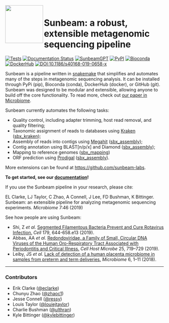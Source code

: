 <img src="https://github.com/sunbeam-labs/sunbeam/blob/main/docs/images/sunbeam_logo.gif" width=120, height=120 align="left" />

# Sunbeam: a robust, extensible metagenomic sequencing pipeline 

[![Tests](https://github.com/sunbeam-labs/sunbeam/actions/workflows/tests.yml/badge.svg)](https://github.com/sunbeam-labs/sunbeam/actions/workflows/tests.yml)
[![Documentation Status](https://readthedocs.org/projects/sunbeam/badge/?version=stable)](https://sunbeam.readthedocs.io/en/stable/?badge=stable)
[![SunbeamGPT](https://img.shields.io/badge/chatGPT-74aa9c?style=for-the-badge&logo=openai&logoColor=white)](https://chatgpt.com/g/g-68e86d2072908191aa730b02ead5edc6-sunbeam-v5-2-2)
[![PyPI](https://badge.fury.io/py/sunbeamlib.svg)](https://pypi.org/project/sunbeamlib/)
[![Bioconda](https://anaconda.org/bioconda/sunbeamlib/badges/downloads.svg)](https://anaconda.org/bioconda/sunbeamlib/)
[![DockerHub](https://img.shields.io/docker/pulls/sunbeamlabs/sunbeam)](https://hub.docker.com/repository/docker/sunbeamlabs/sunbeam/)
[![DOI:10.1186/s40168-019-0658-x](https://img.shields.io/badge/Published%20in-Microbiome-1abc9c.svg)](https://doi.org/10.1186/s40168-019-0658-x)

Sunbeam is a pipeline written in [snakemake](http://snakemake.readthedocs.io) that simplifies and automates many of the steps in metagenomic sequencing analysis. It can be installed through PyPi (pip), Bioconda (conda), DockerHub (docker), or GitHub (git). Sunbeam was designed to be modular and extensible, allowing anyone to build off the core functionality. To read more, check out [our paper in Microbiome](https://microbiomejournal.biomedcentral.com/articles/10.1186/s40168-019-0658-x).

Sunbeam currently automates the following tasks:

* Quality control, including adapter trimming, host read removal, and quality filtering;
* Taxonomic assignment of reads to databases using [Kraken](https://github.com/DerrickWood/kraken) ([sbx_kraken](https://github.com/sunbeam-labs/sbx_kraken));
* Assembly of reads into contigs using [Megahit](https://github.com/voutcn/megahit) ([sbx_assembly](https://github.com/sunbeam-labs/sbx_assembly));
* Contig annotation using BLAST[n/p/x] and Diamond ([sbx_assembly](https://github.com/sunbeam-labs/sbx_assembly));
* Mapping to reference genomes ([sbx_mapping](https://github.com/sunbeam-labs/sbx_mapping))
* ORF prediction using [Prodigal](https://github.com/hyattpd/Prodigal) ([sbx_assembly](https://github.com/sunbeam-labs/sbx_assembly)).

More extensions can be found at https://github.com/sunbeam-labs.

**To get started, see our [documentation](http://sunbeam.readthedocs.io)!**

If you use the Sunbeam pipeline in your research, please cite: 

EL Clarke, LJ Taylor, C Zhao, A Connell, J Lee, FD Bushman, K Bittinger. Sunbeam: an extensible pipeline for analyzing metagenomic sequencing experiments. *Microbiome* 7:46 (2019)

See how people are using Sunbeam:

- Shi, Z *et al.* [Segmented Filamentous Bacteria Prevent and Cure Rotavirus Infection.](https://www.sciencedirect.com/science/article/pii/S0092867419310797) *Cell* 179, 644-658.e13 (2019).
- Abbas, AA *et al.* [Redondoviridae, a Family of Small, Circular DNA Viruses of the Human Oro-Respiratory Tract Associated with Periodontitis and Critical Illness.](https://www.sciencedirect.com/science/article/pii/S1931312819301714) *Cell Host Microbe* 25, 719–729 (2019).
- Leiby, JS *et al.* [Lack of detection of a human placenta microbiome in samples from preterm and term deliveries.](https://microbiomejournal.biomedcentral.com/articles/10.1186/s40168-018-0575-4) *Microbiome* 6, 1–11 (2018).

------

### Contributors

- Erik Clarke ([@eclarke](https://github.com/eclarke))
- Chunyu Zhao ([@zhaoc1](https://github.com/zhaoc1))
- Jesse Connell ([@ressy](https://github.com/ressy))
- Louis Taylor ([@louiejtaylor](https://github.com/louiejtaylor))
- Charlie Bushman ([@ulthran](https://github.com/ulthran))
- Kyle Bittinger ([@kylebittinger](https://github.com/kylebittinger))

